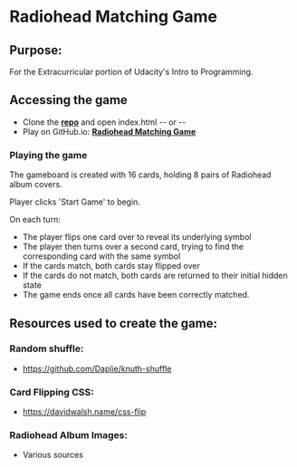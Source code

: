 # Radiohead Matching Game

## Purpose:

For the Extracurricular portion of Udacity's Intro to Programming.

## Accessing the game

- Clone the **[repo](https://github.com/Tredway91/memory-game.git)** and open index.html -- or --
- Play on GitHub.io: **[Radiohead Matching Game](https://tredway91.github.io/memory-game/)**

### Playing the game

The gameboard is created with 16 cards, holding 8 pairs of Radiohead album covers.

Player clicks 'Start Game' to begin.

On each turn:

- The player flips one card over to reveal its underlying symbol
- The player then turns over a second card, trying to find the corresponding card with the same symbol
- If the cards match, both cards stay flipped over
- If the cards do not match, both cards are returned to their initial hidden state
- The game ends once all cards have been correctly matched.

## Resources used to create the game:

### Random shuffle:

- <https://github.com/Daplie/knuth-shuffle>

### Card Flipping CSS:

- <https://davidwalsh.name/css-flip>

### Radiohead Album Images:

- Various sources
